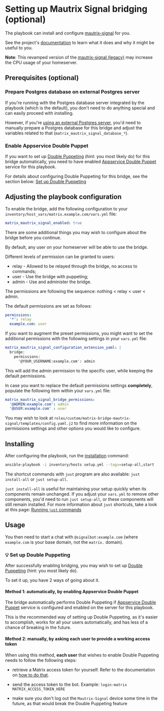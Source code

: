 # Setting up Mautrix Signal bridging (optional)

The playbook can install and configure [mautrix-signal](https://github.com/mautrix/signal) for you.

See the project's [documentation](https://docs.mau.fi/bridges/python/signal/index.html) to learn what it does and why it might be useful to you.

**Note**: This revamped version of the [mautrix-signal (legacy)](configuring-playbook-bridge-mautrix-signal.md) may increase the CPU usage of your homeserver.

## Prerequisites (optional)

### Prepare Postgres database on external Postgres server

If you're running with the Postgres database server integrated by the playbook (which is the default), you don't need to do anything special and can easily proceed with installing.

However, if you're [using an external Postgres server](configuring-playbook-external-postgres.md), you'd need to manually prepare a Postgres database for this bridge and adjust the variables related to that (`matrix_mautrix_signal_database_*`).

### Enable Appservice Double Puppet

If you want to set up [Double Puppeting](https://docs.mau.fi/bridges/general/double-puppeting.html) (hint: you most likely do) for this bridge automatically, you need to have enabled [Appservice Double Puppet](configuring-playbook-appservice-double-puppet.md) service for this playbook.

For details about configuring Double Puppeting for this bridge, see the section below: [Set up Double Puppeting](#-set-up-double-puppeting)

## Adjusting the playbook configuration

To enable the bridge, add the following configuration to your `inventory/host_vars/matrix.example.com/vars.yml` file:

```yaml
matrix_mautrix_signal_enabled: true
```

There are some additional things you may wish to configure about the bridge before you continue.

By default, any user on your homeserver will be able to use the bridge.

Different levels of permission can be granted to users:

* relay - Allowed to be relayed through the bridge, no access to commands;
* user - Use the bridge with puppeting;
* admin - Use and administer the bridge.

The permissions are following the sequence: nothing < relay < user < admin.

The default permissions are set as follows:
```yaml
permissions:
  '*': relay
  example.com: user
```

If you want to augment the preset permissions, you might want to set the additional permissions with the following settings in your `vars.yml` file:
```yaml
matrix_mautrix_signal_configuration_extension_yaml: |
  bridge:
    permissions:
      '@YOUR_USERNAME:example.com': admin
```

This will add the admin permission to the specific user, while keeping the default permissions.

In case you want to replace the default permissions settings **completely**, populate the following item within your `vars.yml` file:
```yaml
matrix_mautrix_signal_bridge_permissions:
  '@ADMIN:example.com': admin
  '@USER:example.com' : user
```

You may wish to look at `roles/custom/matrix-bridge-mautrix-signal/templates/config.yaml.j2` to find more information on the permissions settings and other options you would like to configure.

## Installing

After configuring the playbook, run the [installation](installing.md) command:

<!-- NOTE: let this conservative command run (instead of install-all) to make it clear that failure of the command means something is clearly broken. -->
```sh
ansible-playbook -i inventory/hosts setup.yml --tags=setup-all,start
```

The shortcut commands with `just` program are also available: `just install-all` or `just setup-all`.

`just install-all` is useful for maintaining your setup quickly when its components remain unchanged. If you adjust your `vars.yml` to remove other components, you'd need to run `just setup-all`, or these components will still remain installed. For more information about `just` shortcuts, take a look at this page: [Running `just` commands](just.md)

## Usage

You then need to start a chat with `@signalbot:example.com` (where `example.com` is your base domain, not the `matrix.` domain).

### 💡 Set up Double Puppeting

After successfully enabling bridging, you may wish to set up [Double Puppeting](https://docs.mau.fi/bridges/general/double-puppeting.html) (hint: you most likely do).

To set it up, you have 2 ways of going about it.

#### Method 1: automatically, by enabling Appservice Double Puppet

The bridge automatically performs Double Puppeting if [Appservice Double Puppet](configuring-playbook-appservice-double-puppet.md) service is configured and enabled on the server for this playbook.

This is the recommended way of setting up Double Puppeting, as it's easier to accomplish, works for all your users automatically, and has less of a chance of breaking in the future.

#### Method 2: manually, by asking each user to provide a working access token

When using this method, **each user** that wishes to enable Double Puppeting needs to follow the following steps:

- retrieve a Matrix access token for yourself. Refer to the documentation on [how to do that](obtaining-access-tokens.md).

- send the access token to the bot. Example: `login-matrix MATRIX_ACCESS_TOKEN_HERE`

- make sure you don't log out the `Mautrix-Signal` device some time in the future, as that would break the Double Puppeting feature
